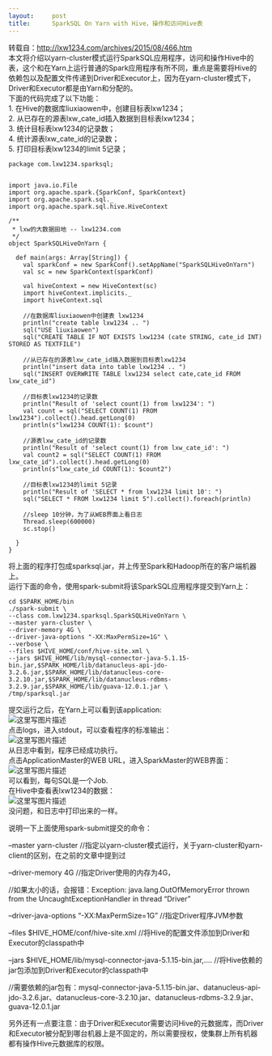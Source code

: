 ```yaml
---
layout:     post
title:      SparkSQL On Yarn with Hive，操作和访问Hive表
---
```

<div id="article_content" class="article_content clearfix csdn-tracking-statistics" data-pid="blog" data-mod="popu_307" data-dsm="post">
								            <div id="content_views" class="markdown_views prism-atom-one-dark">
							<!-- flowchart 箭头图标 勿删 -->
							<svg xmlns="http://www.w3.org/2000/svg" style="display: none;"><path stroke-linecap="round" d="M5,0 0,2.5 5,5z" id="raphael-marker-block" style="-webkit-tap-highlight-color: rgba(0, 0, 0, 0);"></path></svg>
							<p>转载自：<a href="http://lxw1234.com/archives/2015/08/466.htm" rel="nofollow">http://lxw1234.com/archives/2015/08/466.htm</a> <br>
本文将介绍以yarn-cluster模式运行SparkSQL应用程序，访问和操作Hive中的表，这个和在Yarn上运行普通的Spark应用程序有所不同，重点是需要将Hive的依赖包以及配置文件传递到Driver和Executor上，因为在yarn-cluster模式下，Driver和Executor都是由Yarn和分配的。 <br>
下面的代码完成了以下功能： <br>
1. 在Hive的数据库liuxiaowen中，创建目标表lxw1234； <br>
2. 从已存在的源表lxw_cate_id插入数据到目标表lxw1234； <br>
3. 统计目标表lxw1234的记录数； <br>
4. 统计源表lxw_cate_id的记录数； <br>
5. 打印目标表lxw1234的limit 5记录；</p>

<pre class="prettyprint"><code class=" hljs scala"><span class="hljs-keyword">package</span> com.lxw1234.sparksql;


<span class="hljs-keyword">import</span> java.io.File
<span class="hljs-keyword">import</span> org.apache.spark.{SparkConf, SparkContext}
<span class="hljs-keyword">import</span> org.apache.spark.sql._
<span class="hljs-keyword">import</span> org.apache.spark.sql.hive.HiveContext

<span class="hljs-javadoc">/**
 * lxw的大数据田地 -- lxw1234.com
 */</span>
<span class="hljs-class"><span class="hljs-keyword">object</span> <span class="hljs-title">SparkSQLHiveOnYarn</span> {</span>

  <span class="hljs-keyword">def</span> main(args: Array[String]) {
    <span class="hljs-keyword">val</span> sparkConf = <span class="hljs-keyword">new</span> SparkConf().setAppName(<span class="hljs-string">"SparkSQLHiveOnYarn"</span>)
    <span class="hljs-keyword">val</span> sc = <span class="hljs-keyword">new</span> SparkContext(sparkConf)

    <span class="hljs-keyword">val</span> hiveContext = <span class="hljs-keyword">new</span> HiveContext(sc)
    <span class="hljs-keyword">import</span> hiveContext.implicits._
    <span class="hljs-keyword">import</span> hiveContext.sql

    <span class="hljs-comment">//在数据库liuxiaowen中创建表 lxw1234</span>
    println(<span class="hljs-string">"create table lxw1234 .. "</span>)
    sql(<span class="hljs-string">"USE liuxiaowen"</span>)
    sql(<span class="hljs-string">"CREATE TABLE IF NOT EXISTS lxw1234 (cate STRING, cate_id INT) STORED AS TEXTFILE"</span>)

    <span class="hljs-comment">//从已存在的源表lxw_cate_id插入数据到目标表lxw1234</span>
    println(<span class="hljs-string">"insert data into table lxw1234 .. "</span>)
    sql(<span class="hljs-string">"INSERT OVERWRITE TABLE lxw1234 select cate,cate_id FROM lxw_cate_id"</span>)

    <span class="hljs-comment">//目标表lxw1234的记录数</span>
    println(<span class="hljs-string">"Result of 'select count(1) from lxw1234': "</span>)
    <span class="hljs-keyword">val</span> count = sql(<span class="hljs-string">"SELECT COUNT(1) FROM lxw1234"</span>).collect().head.getLong(<span class="hljs-number">0</span>)
    println(s<span class="hljs-string">"lxw1234 COUNT(1): $count"</span>)

    <span class="hljs-comment">//源表lxw_cate_id的记录数</span>
    println(<span class="hljs-string">"Result of 'select count(1) from lxw_cate_id': "</span>)
    <span class="hljs-keyword">val</span> count2 = sql(<span class="hljs-string">"SELECT COUNT(1) FROM lxw_cate_id"</span>).collect().head.getLong(<span class="hljs-number">0</span>)
    println(s<span class="hljs-string">"lxw_cate_id COUNT(1): $count2"</span>)

    <span class="hljs-comment">//目标表lxw1234的limit 5记录</span>
    println(<span class="hljs-string">"Result of 'SELECT * from lxw1234 limit 10': "</span>)
    sql(<span class="hljs-string">"SELECT * FROM lxw1234 limit 5"</span>).collect().foreach(println)

    <span class="hljs-comment">//sleep 10分钟，为了从WEB界面上看日志</span>
    Thread.sleep(<span class="hljs-number">600000</span>)
    sc.stop()

  }
}
</code></pre>

<p>将上面的程序打包成sparksql.jar，并上传至Spark和Hadoop所在的客户端机器上。 <br>
运行下面的命令，使用spark-submit将该SparkSQL应用程序提交到Yarn上：</p>



<pre class="prettyprint"><code class=" hljs haml">cd $SPARK_HOME/bin
./spark-submit \
-<span class="ruby">-<span class="hljs-class"><span class="hljs-keyword">class</span> <span class="hljs-title">com</span>.<span class="hljs-title">lxw1234</span>.<span class="hljs-title">sparksql</span>.<span class="hljs-title">SparkSQLHiveOnYarn</span> \</span>
</span>-<span class="ruby">-master yarn-cluster \
</span>-<span class="ruby">-driver-memory <span class="hljs-number">4</span>G \
</span>-<span class="ruby">-driver-java-options <span class="hljs-string">"-XX:MaxPermSize=1G"</span> \
</span>-<span class="ruby">-verbose \
</span>-<span class="ruby">-files <span class="hljs-variable">$HIVE_HOME</span>/conf/hive-site.xml \
</span>-<span class="ruby">-jars <span class="hljs-variable">$HIVE_HOME</span>/lib/mysql-connector-java-<span class="hljs-number">5.1</span>.<span class="hljs-number">15</span>-bin.jar,<span class="hljs-variable">$SPARK_HOME</span>/lib/datanucleus-api-jdo-<span class="hljs-number">3.2</span>.<span class="hljs-number">6</span>.jar,<span class="hljs-variable">$SPARK_HOME</span>/lib/datanucleus-core-<span class="hljs-number">3.2</span>.<span class="hljs-number">10</span>.jar,<span class="hljs-variable">$SPARK_HOME</span>/lib/datanucleus-rdbms-<span class="hljs-number">3.2</span>.<span class="hljs-number">9</span>.jar,<span class="hljs-variable">$SPARK_HOME</span>/lib/guava-<span class="hljs-number">12.0</span>.<span class="hljs-number">1</span>.jar \
</span><span class="hljs-comment">/tmp/sparksql.jar</span></code></pre>

<p>提交运行之后，在Yarn上可以看到该application: <br>
<img title="" alt="这里写图片描述" src="https://img-blog.csdn.net/20160101210952862"> <br>
点击logs，进入stdout，可以查看程序的标准输出： <br>
<img title="" alt="这里写图片描述" src="https://img-blog.csdn.net/20160101211025275"> <br>
从日志中看到，程序已经成功执行。 <br>
点击ApplicationMaster的WEB URL，进入SparkMaster的WEB界面： <br>
<img title="" alt="这里写图片描述" src="https://img-blog.csdn.net/20160101211102576"> <br>
可以看到，每句SQL是一个Job. <br>
在Hive中查看表lxw1234的数据： <br>
<img title="" alt="这里写图片描述" src="https://img-blog.csdn.net/20160101211116704"> <br>
没问题，和日志中打印出来的一样。</p>

<p>说明一下上面使用spark-submit提交的命令：</p>

<p>–master yarn-cluster  //指定以yarn-cluster模式运行，关于yarn-cluster和yarn-client的区别，在之前的文章中提到过</p>

<p>–driver-memory 4G  //指定Driver使用的内存为4G，</p>

<p>//如果太小的话，会报错：Exception: java.lang.OutOfMemoryError thrown from the UncaughtExceptionHandler in thread “Driver”</p>

<p>–driver-java-options “-XX:MaxPermSize=1G”   //指定Driver程序JVM参数</p>

<p>–files $HIVE_HOME/conf/hive-site.xml    //将Hive的配置文件添加到Driver和Executor的classpath中</p>

<p>–jars $HIVE_HOME/lib/mysql-connector-java-5.1.15-bin.jar,….    //将Hive依赖的jar包添加到Driver和Executor的classpath中</p>

<p>//需要依赖的jar包有：mysql-connector-java-5.1.15-bin.jar、datanucleus-api-jdo-3.2.6.jar、datanucleus-core-3.2.10.jar、datanucleus-rdbms-3.2.9.jar、guava-12.0.1.jar</p>

<p>另外还有一点要注意：由于Driver和Executor需要访问Hive的元数据库，而Driver和Executor被分配到哪台机器上是不固定的，所以需要授权，使集群上所有机器都有操作Hive元数据库的权限。</p>            </div>
						<link href="https://csdnimg.cn/release/phoenix/mdeditor/markdown_views-9e5741c4b9.css" rel="stylesheet">
                </div>